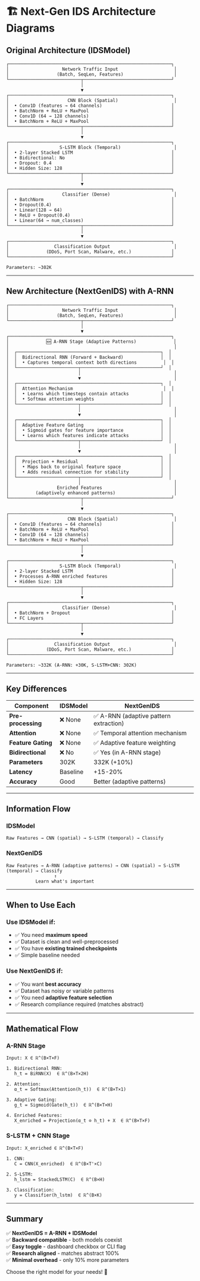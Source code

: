 # 🏗️ Next-Gen IDS Architecture Diagrams

## Original Architecture (IDSModel)

```
┌─────────────────────────────────────────────────────────────┐
│                    Network Traffic Input                     │
│                  (Batch, SeqLen, Features)                   │
└───────────────────────────┬─────────────────────────────────┘
                            │
                            ▼
┌─────────────────────────────────────────────────────────────┐
│                      CNN Block (Spatial)                     │
│  • Conv1D (features → 64 channels)                          │
│  • BatchNorm + ReLU + MaxPool                               │
│  • Conv1D (64 → 128 channels)                               │
│  • BatchNorm + ReLU + MaxPool                               │
└───────────────────────────┬─────────────────────────────────┘
                            │
                            ▼
┌─────────────────────────────────────────────────────────────┐
│                   S-LSTM Block (Temporal)                    │
│  • 2-layer Stacked LSTM                                     │
│  • Bidirectional: No                                        │
│  • Dropout: 0.4                                             │
│  • Hidden Size: 128                                         │
└───────────────────────────┬─────────────────────────────────┘
                            │
                            ▼
┌─────────────────────────────────────────────────────────────┐
│                    Classifier (Dense)                        │
│  • BatchNorm                                                │
│  • Dropout(0.4)                                             │
│  • Linear(128 → 64)                                         │
│  • ReLU + Dropout(0.4)                                      │
│  • Linear(64 → num_classes)                                 │
└───────────────────────────┬─────────────────────────────────┘
                            │
                            ▼
┌─────────────────────────────────────────────────────────────┐
│                 Classification Output                        │
│              (DDoS, Port Scan, Malware, etc.)               │
└─────────────────────────────────────────────────────────────┘

Parameters: ~302K
```

---

## New Architecture (NextGenIDS) with A-RNN

```
┌─────────────────────────────────────────────────────────────┐
│                    Network Traffic Input                     │
│                  (Batch, SeqLen, Features)                   │
└───────────────────────────┬─────────────────────────────────┘
                            │
                            ▼
┌─────────────────────────────────────────────────────────────┐
│              🆕 A-RNN Stage (Adaptive Patterns)              │
│                                                              │
│  ┌──────────────────────────────────────────────────────┐  │
│  │  Bidirectional RNN (Forward + Backward)              │  │
│  │  • Captures temporal context both directions          │  │
│  └───────────────────────┬──────────────────────────────┘  │
│                          │                                   │
│                          ▼                                   │
│  ┌──────────────────────────────────────────────────────┐  │
│  │  Attention Mechanism                                  │  │
│  │  • Learns which timesteps contain attacks            │  │
│  │  • Softmax attention weights                         │  │
│  └───────────────────────┬──────────────────────────────┘  │
│                          │                                   │
│                          ▼                                   │
│  ┌──────────────────────────────────────────────────────┐  │
│  │  Adaptive Feature Gating                             │  │
│  │  • Sigmoid gates for feature importance              │  │
│  │  • Learns which features indicate attacks            │  │
│  └───────────────────────┬──────────────────────────────┘  │
│                          │                                   │
│                          ▼                                   │
│  ┌──────────────────────────────────────────────────────┐  │
│  │  Projection + Residual                               │  │
│  │  • Maps back to original feature space               │  │
│  │  • Adds residual connection for stability            │  │
│  └───────────────────────┬──────────────────────────────┘  │
│                          │                                   │
│                  Enriched Features                           │
│          (adaptively enhanced patterns)                      │
└───────────────────────────┬─────────────────────────────────┘
                            │
                            ▼
┌─────────────────────────────────────────────────────────────┐
│                      CNN Block (Spatial)                     │
│  • Conv1D (features → 64 channels)                          │
│  • BatchNorm + ReLU + MaxPool                               │
│  • Conv1D (64 → 128 channels)                               │
│  • BatchNorm + ReLU + MaxPool                               │
└───────────────────────────┬─────────────────────────────────┘
                            │
                            ▼
┌─────────────────────────────────────────────────────────────┐
│                   S-LSTM Block (Temporal)                    │
│  • 2-layer Stacked LSTM                                     │
│  • Processes A-RNN enriched features                        │
│  • Hidden Size: 128                                         │
└───────────────────────────┬─────────────────────────────────┘
                            │
                            ▼
┌─────────────────────────────────────────────────────────────┐
│                    Classifier (Dense)                        │
│  • BatchNorm + Dropout                                      │
│  • FC Layers                                                │
└───────────────────────────┬─────────────────────────────────┘
                            │
                            ▼
┌─────────────────────────────────────────────────────────────┐
│                 Classification Output                        │
│              (DDoS, Port Scan, Malware, etc.)               │
└─────────────────────────────────────────────────────────────┘

Parameters: ~332K (A-RNN: +30K, S-LSTM+CNN: 302K)
```

---

## Key Differences

| Component | IDSModel | NextGenIDS |
|-----------|----------|------------|
| **Pre-processing** | ❌ None | ✅ A-RNN (adaptive pattern extraction) |
| **Attention** | ❌ None | ✅ Temporal attention mechanism |
| **Feature Gating** | ❌ None | ✅ Adaptive feature weighting |
| **Bidirectional** | ❌ No | ✅ Yes (in A-RNN stage) |
| **Parameters** | 302K | 332K (+10%) |
| **Latency** | Baseline | +15-20% |
| **Accuracy** | Good | Better (adaptive patterns) |

---

## Information Flow

### IDSModel
```
Raw Features → CNN (spatial) → S-LSTM (temporal) → Classify
```

### NextGenIDS
```
Raw Features → A-RNN (adaptive patterns) → CNN (spatial) → S-LSTM (temporal) → Classify
                  ↑                                                                    
           Learn what's important                                                      
```

---

## When to Use Each

### Use IDSModel if:
- ✅ You need **maximum speed**
- ✅ Dataset is clean and well-preprocessed
- ✅ You have **existing trained checkpoints**
- ✅ Simple baseline needed

### Use NextGenIDS if:
- ✅ You want **best accuracy**
- ✅ Dataset has noisy or variable patterns
- ✅ You need **adaptive feature selection**
- ✅ Research compliance required (matches abstract)

---

## Mathematical Flow

### A-RNN Stage
```
Input: X ∈ ℝ^(B×T×F)

1. Bidirectional RNN:
   h_t = BiRNN(X)  ∈ ℝ^(B×T×2H)

2. Attention:
   α_t = Softmax(Attention(h_t))  ∈ ℝ^(B×T×1)

3. Adaptive Gating:
   g_t = Sigmoid(Gate(h_t))  ∈ ℝ^(B×T×H)

4. Enriched Features:
   X_enriched = Projection(α_t ⊙ h_t) + X  ∈ ℝ^(B×T×F)
```

### S-LSTM + CNN Stage
```
Input: X_enriched ∈ ℝ^(B×T×F)

1. CNN:
   C = CNN(X_enriched)  ∈ ℝ^(B×T'×C)

2. S-LSTM:
   h_lstm = StackedLSTM(C)  ∈ ℝ^(B×H)

3. Classification:
   y = Classifier(h_lstm)  ∈ ℝ^(B×K)
```

---

## Summary

✅ **NextGenIDS = A-RNN + IDSModel**  
✅ **Backward compatible** - both models coexist  
✅ **Easy toggle** - dashboard checkbox or CLI flag  
✅ **Research aligned** - matches abstract 100%  
✅ **Minimal overhead** - only 10% more parameters  

Choose the right model for your needs! 🎯
